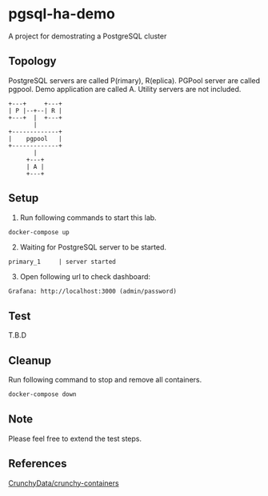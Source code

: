 # pgsql-ha-demo
A project for demostrating a PostgreSQL cluster

## Topology

PostgreSQL servers are called P(rimary), R(eplica).
PGPool server are called pgpool.
Demo application are called A.
Utility servers are not included.

```
+---+     +---+
| P |--+--| R |
+---+  |  +---+
       |
+-------------+
|    pgpool   |
+-------------+
       |
     +---+
     | A |
     +---+
```

## Setup

1. Run following commands to start this lab.
```bash
docker-compose up
```

2. Waiting for PostgreSQL server to be started.
```
primary_1     | server started
```


3. Open following url to check dashboard:
```
Grafana: http://localhost:3000 (admin/password)
```

## Test
T.B.D

## Cleanup

Run following command to stop and remove all containers.
```bash
docker-compose down
```

## Note

Please feel free to extend the test steps.

## References
[CrunchyData/crunchy-containers](https://github.com/CrunchyData/crunchy-containers)

